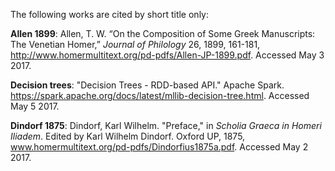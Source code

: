 The following works are cited by short title only:

**Allen 1899**:  Allen, T. W. “On the Composition of Some Greek Manuscripts: The Venetian Homer,” *Journal of Philology* 26, 1899, 161-181, http://www.homermultitext.org/pd-pdfs/Allen-JP-1899.pdf. Accessed May 3 2017.

**Decision trees**:  "Decision Trees - RDD-based API." Apache Spark. https://spark.apache.org/docs/latest/mllib-decision-tree.html. Accessed May 5 2017.

**Dindorf 1875**:  Dindorf, Karl Wilhelm. "Preface," in *Scholia Graeca in Homeri Iliadem*. Edited by Karl Wilhelm Dindorf. Oxford UP, 1875, www.homermultitext.org/pd-pdfs/Dindorfius1875a.pdf. Accessed May 2 2017.
